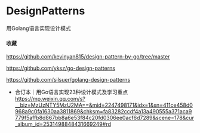 # DesignPatterns
用Golang语言实现设计模式

#### 收藏
https://github.com/kevinyan815/design-pattern-by-go/tree/master

https://github.com/yksz/go-design-patterns

https://github.com/silsuer/golang-design-patterns

- 合订本｜用Go语言实现23种设计模式及学习重点
  https://mp.weixin.qq.com/s?__biz=MzUzNTY5MzU2MA==&mid=2247498171&idx=1&sn=411ce458d0968a9c0fa1630aa3811869&chksm=fa83282ccdf4a13a490555a371aca9779f5affb8d867bb8a6e53f84c20fd0306ee0acf6d7289&scene=178&cur_album_id=2531498848431669249#rd
